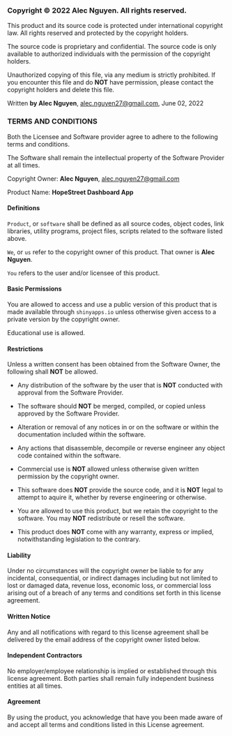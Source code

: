 

### Copyright © 2022 Alec Nguyen. All rights reserved.

  This product and its source code is protected under international copyright 
law. All rights reserved and protected by the copyright holders.

  The source code is proprietary and confidential. The source code is only 
available to authorized individuals with the permission of the copyright 
holders. 

  Unauthorized copying of this file, via any medium is strictly prohibited. If 
you encounter this file and do **NOT** have permission, please contact the 
copyright holders and delete this file.

  Written **by Alec Nguyen**, alec.nguyen27@gmail.com, June 02, 2022


### TERMS AND CONDITIONS

  Both the Licensee and Software provider agree to adhere to the following 
terms and conditions.  

  The Software shall remain the intellectual property of the Software Provider 
at all times.

  Copyright Owner: **Alec Nguyen**, alec.nguyen27@gmail.com
  
  Product Name: **HopeStreet Dashboard App**     
  

#### Definitions 

  `Product`, or `software` shall be defined as all source codes, object codes, 
link libraries, utility programs, project files, scripts related to the software 
listed above.

  `We`, or `us` refer to the copyright owner of this product. That owner is 
**Alec Nguyen**.

  `You` refers to the user and/or licensee of this product.
  

#### Basic Permissions

  You are allowed to access and use a public version of this product that is 
made available through `shinyapps.io` unless otherwise given access to a private 
version by the copyright owner.

Educational use is allowed.


####  Restrictions

Unless a written consent has been obtained from the Software Owner, the following shall **NOT** be allowed.

- Any distribution of the software by the user that is **NOT** conducted with approval from the Software Provider.

- The software should **NOT** be merged, compiled, or copied unless approved by the Software Provider.

- Alteration or removal of any notices in or on the software or within the documentation included within the software.

- Any actions that disassemble, decompile or reverse engineer any object code contained within the software.

- Commercial use is **NOT** allowed unless otherwise given written permission by the copyright owner.

- This software does **NOT** provide the source code, and it is **NOT** legal to attempt to aquire it, whether by reverse engineering or otherwise.

- You are allowed to use this product, but we retain the copyright to the software. You may **NOT** redistribute or resell the software.

- This product does **NOT** come with any warranty, express or implied, notwithstanding legislation to the contrary.

#### Liability
  
  Under no circumstances will the copyright owner be liable to for any 
incidental, consequential, or indirect damages including but not limited to lost 
or damaged data, revenue loss, economic loss, or commercial loss arising out of 
a breach of any terms and conditions set forth in this license agreement.


#### Written Notice

Any and all notifications with regard to this license agreement shall be 
delivered by the email address of the copyright owner listed below.


#### Independent Contractors

  No employer/employee relationship is implied or established through this 
license agreement. Both parties shall remain fully independent business entities 
at all times.


#### Agreement

  By using the product, you acknowledge that have you been made aware of and 
accept all terms and conditions listed in this License agreement.



